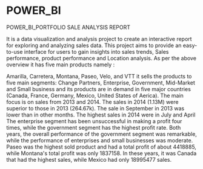 # POWER_BI
POWER_BI_PORTFOLIO
SALE ANALYSIS REPORT 

It is a data visualization and analysis project to create an interactive report for exploring and analyzing sales data. This project aims to provide an easy-to-use interface for users to gain insights into sales trends, Sales performance, product performance and Location analysis.
As per the above overview it has five main products namely :

Amarilla, Carretera, Montana, Paseo, Velo, and VTT it sells the products to five main segments: Change Partners, Enterprise, Government, Mid-Market and Small business and its products are in demand in five major countries (Canada, France, Germany, Mexico, United States of Aerica).
The main focus is on sales from 2013 and 2014. The sales in 2014 (1.13M) were superior to those in 2013 (264.67k). The sale in September in 2013 was lower than in other months. The highest sales in 2014 were in July and April
The enterprise segment has been unsuccessful in making a profit four times, while the government segment has the highest profit rate.
Both years, the overall performance of the government segment was remarkable, while the performance of enterprises and small businesses was moderate. Paseo was the highest sold product and had a total profit of about 4418885, while Montana's total profit was only 1837158. In these years, it was Canada that had the highest sales, while Mexico had only 18995477 sales.
